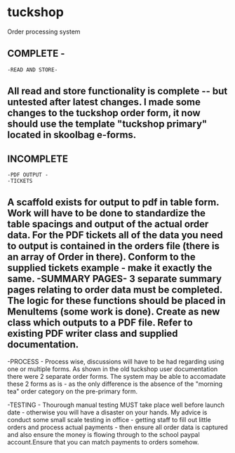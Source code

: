 # tuckshop
Order processing system

COMPLETE - 
-------------------------------------------------------------------------
	-READ AND STORE-
All read and store functionality is complete --  but untested after latest changes.
I made some changes to the tuckshop order form, it now should use the template "tuckshop primary" located in skoolbag e-forms. 
---------------------------------------------------------------------------------------------
INCOMPLETE 
-------------------------------------------------------------------------------
	-PDF OUTPUT - 
	-TICKETS
A scaffold exists for output to pdf in table form. Work will have to be done to standardize the table spacings and output of the actual order data. For the PDF tickets all of the data you need to output is contained in the orders file (there is an array of Order in there). Conform to the supplied tickets example - make it exactly the same.
	-SUMMARY PAGES-
	3 separate summary pages relating to order data must be completed. The logic for these functions should be placed in MenuItems (some work is done). Create as new class which outputs to a PDF file. Refer to existing PDF writer class and supplied documentation.
--------------------------------------------------------------------------------------------------


-PROCESS - 
Process wise, discussions will have to be had regarding using one or multiple forms. As shown in the old tuckshop user documentation there were 2 separate order forms. The system may be able to accomadate these 2 forms as is - as the only difference is the absence of the "morning tea" order category on the pre-primary form. 

-TESTING - 
Thourough manual testing MUST take place well before launch date - otherwise you will have a disaster on your hands.
My advice is conduct some small scale testing in office - getting staff to fill out little orders and process actual payments - then ensure all order data is captured and also ensure the money is flowing through to the school paypal account.Ensure that you can match payments to orders somehow.

